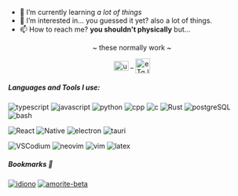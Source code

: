 - 🌱 I’m currently learning _a lot of things_
- 👀 I’m interested in... you guessed it yet? also a lot of things.
- 📫 How to reach me? **you shouldn't physically** but...


<p align="center">~ these normally work ~</p>  
<p align="center">  
<a href="https://www.youtube.com/@inharul" target="blank"><img align="center" src="https://upload.wikimedia.org/wikipedia/commons/thumb/0/09/YouTube_full-color_icon_%282017%29.svg/2560px-YouTube_full-color_icon_%282017%29.svg.png" alt="ucs0a7nr4dcwwswvchkcin-g" height="20" width="30" /></a> _
<a href="https://discord.gg/CatZ9nSECb" target="blank"><img align="center" src="https://logodownload.org/wp-content/uploads/2017/11/discord-logo-4-1.png" alt="eTqJ65vUV9" height="30" width="30" /></a>
</p>

<h5 align="left">Languages and Tools I use:</h5>

![typescript](https://img.shields.io/badge/typescript-white?logo=typescript&logoColor=white&labelColor=%233178C6) 
![javascript](https://img.shields.io/badge/javascript_(im_forced)-white?logo=javascript&logoColor=white&labelColor=%23F7DF1E)
![python](https://img.shields.io/badge/python_*hype*-white?logo=python&logoColor=white&labelColor=blue)
![cpp](https://img.shields.io/badge/C(%2B%2B)_with_da_classes-white?logo=cplusplus&logoColor=white&labelColor=%2300599C)
![c](https://img.shields.io/badge/the_og-white?logo=c&logoColor=white&labelColor=%23A8B9CC)
![Rust](https://img.shields.io/badge/learning_Rust_without_socks-white?logo=rust&logoColor=white&labelColor=%23000000)
![postgreSQL](https://img.shields.io/badge/DROP_TABLE_prod-white?logo=postgresql&logoColor=white&labelColor=%234169E1)
![bash](https://img.shields.io/badge/sheBANG_(im_sorry)-white?logo=gnubash&logoColor=white&labelColor=%234EAA25)

![React](https://img.shields.io/badge/React-white?logo=react&logoColor=cyan&labelColor=%2300629B)
![Native](https://img.shields.io/badge/React_Native-white?logo=react&logoColor=%2358c4dc&labelColor=%231b1b1d)
![electron](https://img.shields.io/badge/Electron_*eats_RAM*-white?logo=electron&logoColor=white&labelColor=%2347848F)
![tauri](https://img.shields.io/badge/Tauri-white?logo=tauri&logoColor=%23FAAF00&labelColor=%23003545)


![VSCodium](https://img.shields.io/badge/VSCodium-%23eee?logo=vscodium&logoColor=white&labelColor=%232F80ED) 
![neovim](https://img.shields.io/badge/neovim_(heh)-%23eee?logo=neovim&logoColor=white&labelColor=%2357A143) 
![vim](https://img.shields.io/badge/*smugs*-%23eee?logo=vim&logoColor=white&labelColor=%23019733) 
![latex](https://img.shields.io/badge/LaTeX-%23eee?logo=latex&logoColor=white&labelColor=%23008080)

##### Bookmarks 📌
<a href="https://github.com/inharul/idiono" target="blank">![idiono](https://img.shields.io/badge/idiono-%23eee?logo=react&logoColor=white&labelColor=%23106f8d)</a>
<a href="https://github.com/inharul/amorite-0b" target="blank">![amorite-beta](https://img.shields.io/badge/amorite-%23eee?logo=electron&logoColor=white&labelColor=%2341454A)</a>

